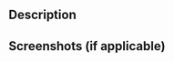## Description

<!-- Provide a concise description of the changes in this PR with bullet list points -->

## Screenshots (if applicable)

<!-- Add screenshots to demonstrate the changes visually -->
